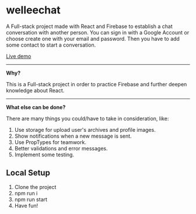 # welleechat

A Full-stack project made with React and Firebase to establish a chat conversation with another person. You can sign in with a Google Account or choose create one with your email and password. Then you have to add some contact to start a conversation.

[Live demo](https://chatapp-f1350.web.app/)

___

**Why?**

This is a Full-stack project in order to practice Firebase and further deepen knowledge about React.

___

**What else can be done?**

There are many things you could/have to take in consideration, like:

1. Use storage for upload user's archives and profile images.
2. Show notifications when a new message is sent.
3. Use PropTypes for teamwork.
4. Better validations and error messages.
5. Implement some testing.

Local Setup
------
1. Clone the project
2. npm run i
3. npm run start
4. Have fun!
